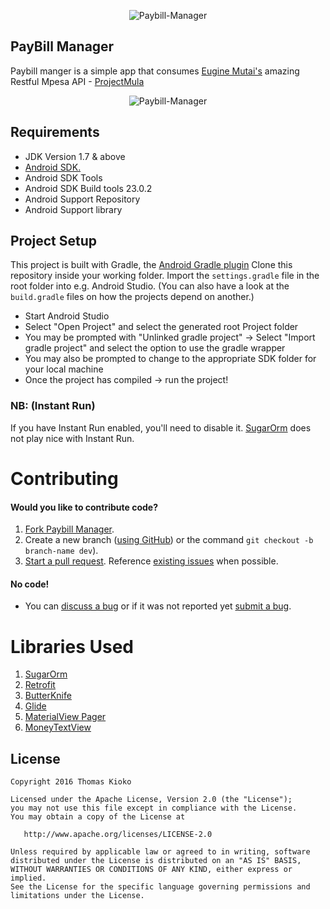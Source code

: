<p align="center">
  <img src="https://github.com/kioko/paybill-manager/blob/master/app/src/main/ic_launcher_web.png?raw=true" alt="Paybill-Manager"/>
</p>


PayBill Manager
-------------------
Paybill manger is a simple app that consumes [Eugine Mutai's](https://developers.google.com/experts/people/eugene-mutai) 
amazing Restful Mpesa API - [ProjectMula](https://github.com/kn9ts/project-mulla)

<p align="center">
  <img src="https://github.com/kioko/paybill-manager/blob/master/art/develop/Collection.png?raw=true" alt="Paybill-Manager"/>
</p>


## Requirements
* JDK Version 1.7 & above
* [Android SDK.](http://developer.android.com/sdk/index.html)
* Android SDK Tools
* Android SDK Build tools 23.0.2
* Android Support Repository
* Android Support library


## Project Setup

This project is built with Gradle, the [Android Gradle plugin](http://tools.android.com/tech-docs/new-build-system/user-guide) Clone this repository inside your working folder. Import the `settings.gradle` file in the root folder into e.g. Android Studio. (You can also have a look at the `build.gradle` files on how the projects depend on another.)

* Start Android Studio
* Select "Open Project" and select the generated root Project folder
* You may be prompted with "Unlinked gradle project" -> Select "Import gradle project" and select 
the option to use the gradle wrapper
* You may also be prompted to change to the appropriate SDK folder for your local machine
* Once the project has compiled -> run the project!

### NB: (Instant Run)
If you have Instant Run enabled, you'll need to disable it. [SugarOrm](https://github.com/satyan/sugar) does not play nice with Instant Run.


Contributing
============

#### Would you like to contribute code?

1. [Fork Paybill Manager](https://github.com/kioko/paybill-manager).
2. Create a new branch ([using GitHub](https://help.github.com/articles/creating-and-deleting-branches-within-your-repository/)) or the command `git checkout -b branch-name dev`).
3. [Start a pull request](https://github.com/kioko/paybill-manager/compare). Reference [existing issues](https://github.com/kioko/paybill-manager/issues) when possible.

#### No code!
* You can [discuss a bug](https://github.com/kioko/paybill-manager/issues) or if it was not reported yet [submit a bug](https://github.com/kioko/paybill-manager/issues/new).


Libraries Used
============
1. [SugarOrm](https://github.com/satyan/sugar) 
2. [Retrofit](http://square.github.io/retrofit/)
3. [ButterKnife](http://jakewharton.github.io/butterknife/)
5. [Glide](https://github.com/bumptech/glide)
6. [MaterialView Pager](https://github.com/florent37/MaterialViewPager)
7. [MoneyTextView](http://android-arsenal.com/details/1/3835)

License
-------

    Copyright 2016 Thomas Kioko

    Licensed under the Apache License, Version 2.0 (the "License");
    you may not use this file except in compliance with the License.
    You may obtain a copy of the License at

       http://www.apache.org/licenses/LICENSE-2.0

    Unless required by applicable law or agreed to in writing, software
    distributed under the License is distributed on an "AS IS" BASIS,
    WITHOUT WARRANTIES OR CONDITIONS OF ANY KIND, either express or implied.
    See the License for the specific language governing permissions and
    limitations under the License.

